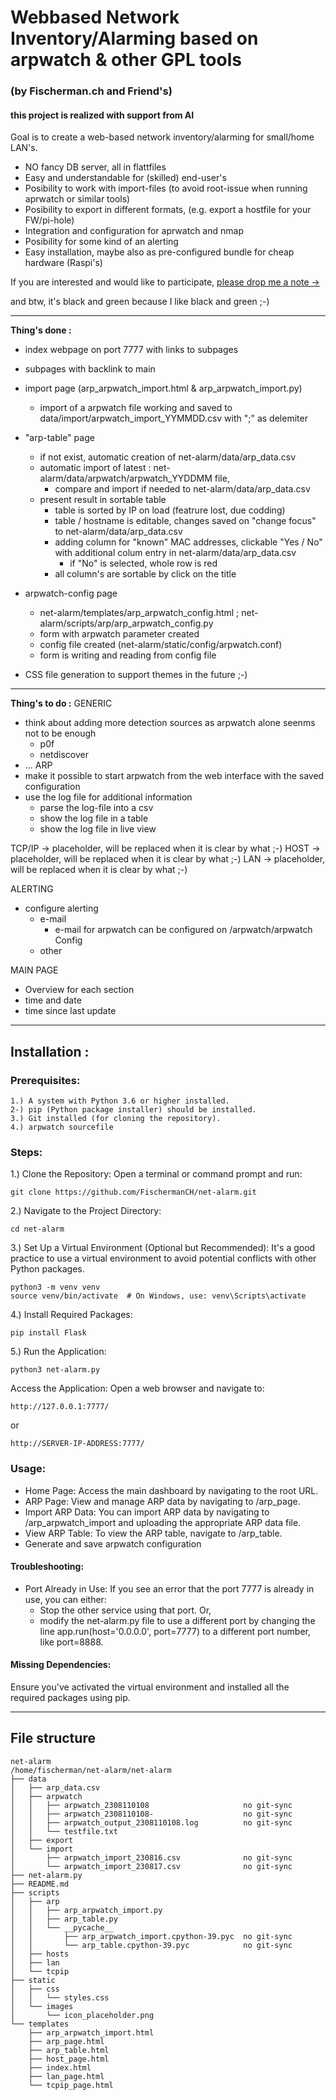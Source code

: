 # Webbased Network Inventory/Alarming based on arpwatch & other GPL tools
### (by Fischerman.ch and Friend's)
#### this project is realized with support from AI 

Goal is to create a web-based network inventory/alarming for small/home LAN's.
- NO fancy DB server, all in flattfiles
- Easy and understandable for (skilled) end-user's
- Posibility to work with import-files (to avoid root-issue when running aprwatch or similar tools)
- Posibility to export in different formats, (e.g. export a hostfile for your FW/pi-hole)
- Integration and configuration for aprwatch and nmap
- Posibility for some kind of an alerting
- Easy installation, maybe also as pre-configured bundle for cheap hardware (Raspi's)

If you are interested and would like to participate, [please drop me a note ->](https://www.fischerman.ch/?page_id=11)

and btw, it's black and green because I like black and green ;-)

---

**Thing's done :**
- index webpage on port 7777 with links to subpages
- subpages with backlink to main
- import page (arp_arpwatch_import.html & arp_arpwatch_import.py)
    - import of a arpwatch file working and saved to data/import/arpwatch_import_YYMMDD.csv with ";" as delemiter
- "arp-table" page
    - if not exist, automatic creation of net-alarm/data/arp_data.csv
    - automatic import of latest : net-alarm/data/arpwatch/arpwatch_YYDDMM file, 
        - compare and import if needed to net-alarm/data/arp_data.csv
    - present result in sortable table
        - table is sorted by IP on load (featrure lost, due codding)
        - table / hostname is editable, changes saved on "change focus" to net-alarm/data/arp_data.csv
        - adding column for "known" MAC addresses, clickable "Yes / No" with additional colum entry in net-alarm/data/arp_data.csv
            - if "No" is selected, whole row is red
        - all column's are sortable by click on the title
- arpwatch-config page 
    - net-alarm/templates/arp_arpwatch_config.html ; net-alarm/scripts/arp/arp_arpwatch_config.py 
    - form with arpwatch parameter created
    - config file created (net-alarm/static/config/arpwatch.conf)
    - form is writing and reading from config file 

- CSS file generation to support themes in the future ;-)

---

**Thing's to do :**
GENERIC
- think about adding more detection sources as arpwatch alone seenms not to be enough
    - p0f
    - netdiscover
- ...
ARP
- make it possible to start arpwatch from the web interface with the saved configuration
- use the log file for additional information 
    - parse the log-file into a csv
    - show the log file in a table 
    - show the log file in live view 

TCP/IP  -> placeholder, will be replaced when it is clear by what ;-)
HOST    -> placeholder, will be replaced when it is clear by what ;-)
LAN     -> placeholder, will be replaced when it is clear by what ;-)

ALERTING
- configure alerting
    - e-mail
        - e-mail for arpwatch can be configured on /arpwatch/arpwatch Config
    - other 

MAIN PAGE
- Overview for each section
- time and date
- time since last update 

---
## Installation :
### Prerequisites:
```
1.) A system with Python 3.6 or higher installed.
2-) pip (Python package installer) should be installed.
3.) Git installed (for cloning the repository).
4.) arpwatch sourcefile 
```
### Steps:
1.) Clone the Repository:
Open a terminal or command prompt and run:
```
git clone https://github.com/FischermanCH/net-alarm.git
```
2.) Navigate to the Project Directory:
```
cd net-alarm
```
3.) Set Up a Virtual Environment (Optional but Recommended):
It's a good practice to use a virtual environment to avoid potential conflicts with other Python packages.
```
python3 -m venv venv
source venv/bin/activate  # On Windows, use: venv\Scripts\activate
```
4.) Install Required Packages:
```
pip install Flask
```
5.) Run the Application:
```
python3 net-alarm.py
```
Access the Application:
Open a web browser and navigate to:
```
http://127.0.0.1:7777/
```
or
```
http://SERVER-IP-ADDRESS:7777/
```
### Usage:

- Home Page: Access the main dashboard by navigating to the root URL.
- ARP Page: View and manage ARP data by navigating to /arp_page.
- Import ARP Data: You can import ARP data by navigating to /arp_arpwatch_import and uploading the appropriate ARP data file.
- View ARP Table: To view the ARP table, navigate to /arp_table.
- Generate and save arpwatch configuration

#### Troubleshooting:
- Port Already in Use: If you see an error that the port 7777 is already in use, you can either:
    - Stop the other service using that port.
Or, 
    - modify the net-alarm.py file to use a different port by changing the line app.run(host='0.0.0.0', port=7777) to a different port number, like port=8888.

#### Missing Dependencies: 
Ensure you've activated the virtual environment and installed all the required packages using pip.

---
## File structure 
```
net-alarm
/home/fischerman/net-alarm/net-alarm
├── data
│   ├── arp_data.csv
│   ├── arpwatch
│   │   ├── arpwatch_2308110108                     no git-sync
│   │   ├── arpwatch_2308110108-                    no git-sync
│   │   ├── arpwatch_output_2308110108.log          no git-sync
│   │   └── testfile.txt
│   ├── export
│   └── import
│       ├── arpwatch_import_230816.csv              no git-sync
│       └── arpwatch_import_230817.csv              no git-sync
├── net-alarm.py
├── README.md
├── scripts
│   ├── arp
│   │   ├── arp_arpwatch_import.py
│   │   ├── arp_table.py
│   │   └── __pycache__
│   │       ├── arp_arpwatch_import.cpython-39.pyc  no git-sync
│   │       └── arp_table.cpython-39.pyc            no git-sync
│   ├── hosts
│   ├── lan
│   └── tcpip
├── static
│   ├── css
│   │   └── styles.css
│   └── images
│       └── icon_placeholder.png
└── templates
    ├── arp_arpwatch_import.html
    ├── arp_page.html
    ├── arp_table.html
    ├── host_page.html
    ├── index.html
    ├── lan_page.html
    └── tcpip_page.html
```